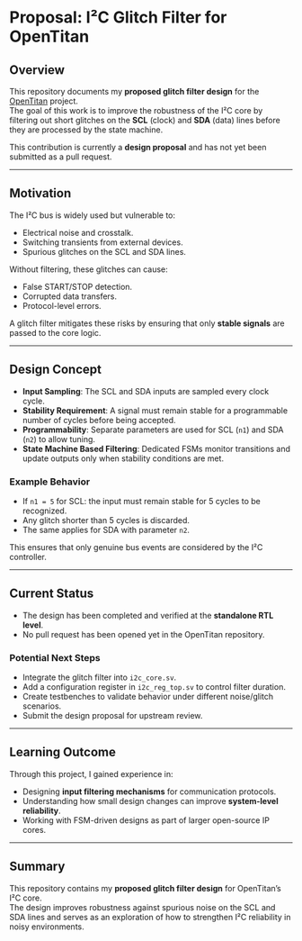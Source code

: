# Proposal: I²C Glitch Filter for OpenTitan

## Overview
This repository documents my **proposed glitch filter design** for the [OpenTitan](https://opentitan.org) project.  
The goal of this work is to improve the robustness of the I²C core by filtering out short glitches on the **SCL** (clock) and **SDA** (data) lines before they are processed by the state machine.

This contribution is currently a **design proposal** and has not yet been submitted as a pull request.

---

## Motivation
The I²C bus is widely used but vulnerable to:
- Electrical noise and crosstalk.
- Switching transients from external devices.
- Spurious glitches on the SCL and SDA lines.

Without filtering, these glitches can cause:
- False START/STOP detection.
- Corrupted data transfers.
- Protocol-level errors.

A glitch filter mitigates these risks by ensuring that only **stable signals** are passed to the core logic.

---

## Design Concept
- **Input Sampling**: The SCL and SDA inputs are sampled every clock cycle.  
- **Stability Requirement**: A signal must remain stable for a programmable number of cycles before being accepted.  
- **Programmability**: Separate parameters are used for SCL (`n1`) and SDA (`n2`) to allow tuning.  
- **State Machine Based Filtering**: Dedicated FSMs monitor transitions and update outputs only when stability conditions are met.  

### Example Behavior
- If `n1 = 5` for SCL: the input must remain stable for 5 cycles to be recognized.  
- Any glitch shorter than 5 cycles is discarded.  
- The same applies for SDA with parameter `n2`.  

This ensures that only genuine bus events are considered by the I²C controller.

---

## Current Status
- The design has been completed and verified at the **standalone RTL level**.  
- No pull request has been opened yet in the OpenTitan repository.  

### Potential Next Steps
- Integrate the glitch filter into `i2c_core.sv`.  
- Add a configuration register in `i2c_reg_top.sv` to control filter duration.  
- Create testbenches to validate behavior under different noise/glitch scenarios.  
- Submit the design proposal for upstream review.  

---

## Learning Outcome
Through this project, I gained experience in:
- Designing **input filtering mechanisms** for communication protocols.  
- Understanding how small design changes can improve **system-level reliability**.  
- Working with FSM-driven designs as part of larger open-source IP cores.  

---

## Summary
This repository contains my **proposed glitch filter design** for OpenTitan’s I²C core.  
The design improves robustness against spurious noise on the SCL and SDA lines and serves as an exploration of how to strengthen I²C reliability in noisy environments.
